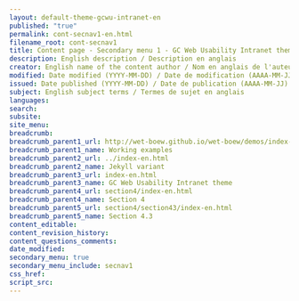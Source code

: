 ```yaml
---
layout: default-theme-gcwu-intranet-en
published: "true"
permalink: cont-secnav1-en.html
filename_root: cont-secnav1
title: Content page - Secondary menu 1 - GC Web Usability Intranet theme
description: English description / Description en anglais
creator: English name of the content author / Nom en anglais de l'auteur du contenu
modified: Date modified (YYYY-MM-DD) / Date de modification (AAAA-MM-JJ)
issued: Date published (YYYY-MM-DD) / Date de publication (AAAA-MM-JJ)
subject: English subject terms / Termes de sujet en anglais
languages:
search:
subsite:
site_menu:
breadcrumb:
breadcrumb_parent1_url: http://wet-boew.github.io/wet-boew/demos/index-eng.html
breadcrumb_parent1_name: Working examples
breadcrumb_parent2_url: ../index-en.html
breadcrumb_parent2_name: Jekyll variant
breadcrumb_parent3_url: index-en.html
breadcrumb_parent3_name: GC Web Usability Intranet theme
breadcrumb_parent4_url: section4/index-en.html
breadcrumb_parent4_name: Section 4
breadcrumb_parent5_url: section4/section43/index-en.html
breadcrumb_parent5_name: Section 4.3
content_editable:
content_revision_history:
content_questions_comments:
date_modified:
secondary_menu: true
secondary_menu_include: secnav1
css_href:
script_src:
---
```


